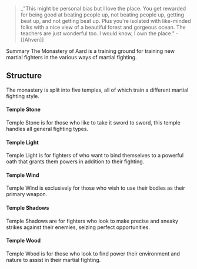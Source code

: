 > _"This might be personal bias but I love the place. You get rewarded for being good at beating people up, not beating people up, getting beat up, and not getting beat up. Plus you're isolated with like-minded folks with a nice view of a beautiful forest and gorgeous ocean. The teachers are just wonderful too. I would know, I own the place." - [[Ahven]]

Summary The Monastery of Aard is a training ground for training new martial fighters in the various ways of martial fighting.

## Structure

The monastery is split into five temples, all of which train a different martial fighting style. 

#### Temple Stone

Temple Stone is for those who like to take it sword to sword, this temple handles all general fighting types. 

#### Temple Light

Temple Light is for fighters of who want to bind themselves to a powerful oath that grants them powers in addition to their fighting.

#### Temple Wind

Temple Wind is exclusively for those who wish to use their bodies as their primary weapon.

#### Temple Shadows

Temple Shadows are for fighters who look to make precise and sneaky strikes against their enemies, seizing perfect opportunities.

#### Temple Wood

Temple Wood is for those who look to find power their environment and nature to assist in their martial fighting.

